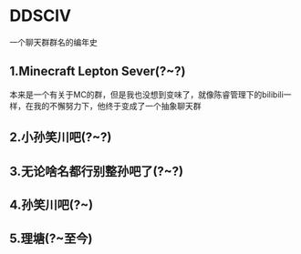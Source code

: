 # DDSClV
一个聊天群群名的编年史


## 1.Minecraft Lepton Sever(?~?)
本来是一个有关于MC的群，但是我也没想到变味了，就像陈睿管理下的bilibili一样，在我的不懈努力下，他终于变成了一个抽象聊天群
## 2.小孙笑川吧(?~?)
## 3.无论啥名都行别整孙吧了(?~?)
## 4.孙笑川吧(?~)
## 5.理塘(?~至今)

